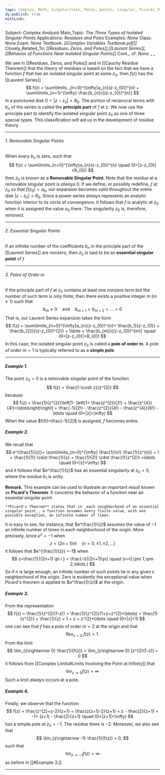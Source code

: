 ```yaml
---
tags: Complex, Math, Singularities, Poles, points, singular, Picards_theorem, theorem, picard, residue
dg-publish: true
mathLink: 
---
```

Subject: _Complex Analysis_
Main\_Topic: _The Three Types of Isolated Singular Points_
Applications: _Residues and Poles_
Examples: _None_
Class: _None_
Exam: _None_
Textbook: _[[Complex Variables Textbook.pdf]]_
Closely\_Related\_To: _[[Residues, Zeros, and Poles]],[[Laurent Series]],[[Behavior of Functions Near Isolated Singular Points]]_
Cont.\_ of: _None_ 
_
_

We see in [[Residues, Zeros, and Poles]] and in [[Cauchy Residue Theorem]] that the theory of residues is based on the fact that we have a function $f$ that has an isolated singular point at some $z_{0}$, then $f(z)$ has the [[Laurent Series]]
$$
f(z) = \sum\limits _{n=0}^{\infty}a_{n}(z-z_{0})^{n} + \sum\limits_{n=1}^{\infty} \frac{b_{n}}{(z-z_{0})^{n}}
$$
in a punctured disk $0<|z-z_{0}|<R_{0}$. The portion of reciprocal terms with $b_{n}$ of the series is called the **principle part** of $f$ at $z$. We now use the principle part to identify the isolated singular point $z_{0}$ as one of three special types. This classification will aid us in the development of residue theory.

---
###### 1. Removable Singular Points
When every $b_{n}$ is zero, such that
$$
f(z) = \sum\limits_{n=0}^{\infty}a_{n}(z-z_{0})^{n} \quad (0<|z-z_{0}|<R_{0})
$$
then $z_{0}$ is known as a **Removable Singular Point**. Note that the residue at a removable singular point is _always_ $0$. If we define, or possibly redefine, $f$ at $z_{0}$ so that $f(z_{0})=a_{0}$, our expansion becomes valid throughout the entire disk $|z-z_{0}|<R_{0}$. Since a power series always represents an analytic function interior to its circle of convergence, it follows that $f$ is analytic at $z_{0}$ when it is assigned the value $a_{0}$ there. The singularity $z_{0}$ is, therefore, _removed_. 

---
###### 2. Essential Singular Points
If an infinite number of the coefficients $b_{n}$ in the principle part of the [[Laurent Series]] are nonzero, then $z_{0}$ is said to be an **essential singular point** of $f$

---
###### 3. Poles of Order m
If the principle part of $f$ at $z_{0}$ contains at least one nonzero term but the number of such term is only finite, then there exists a positive integer $m \ (m \geq 1)$ such that 
$$
b_{m}\neq 0 \quad \text{and} \quad b_{m+1}=b_{m+2}=\ldots=0
$$
That is, our Laurent Series expansion takes the form
$$
f(z) = \sum\limits_{n=0}^{\infty}a_{n}(z-z_{0})^{n}+ \frac{b_1}{z-z_{0}} + \frac{b_{2}}{(z-z_{0})^{2}} + \ldots + \frac{b_{m}}{(z-z_{0})^{m}} \quad (0<|z-z_{0}|<R_{0})
$$
In this case, the isolated singular point $z_{0}$ is called a **pole of order m**. A pole of order $m=1$ is typically referred to as a **simple pole**. 

---
##### Example 1.
The point $z_{0}=0$ is a removable singular point of the function 
$$
f(z) = \frac{1-\cosh z}{z^{2}}
$$
because 
$$
f(z) = \frac{1}{z^{2}}\left[1- \left(1+ \frac{z^{2}}{2!} + \frac{z^{4}}{4!}+\ldots\right)\right] = \frac{-1}{2!} - \frac{z^{2}}{4!} - \frac{z^{4}}{6!} -\ldots \quad (0<|z|<\infty)
$$
When the value $f(0)=\frac{-1}{2}$ is assigned, $f$ becomes entire. 


##### Example 2. 
We recall that 
$$
e^{\frac{1}{z}}= \sum\limits_{n=0}^{\infty} \frac{1}{n!} \frac{1}{z^{n}} = 1 + \frac{1}{1!} \cdot \frac{1}{z} + \frac{1}{2!} \cdot \frac{1}{z^{2}} +\ldots \quad (0<|z|<\infty) 
$$
and it follows that $e^\frac{1}{z}$ has an essential singularity at $z_{0}=0$, where the residue $b_{1}$ is unity. 

**Remark.**  This example can be used to illustrate an important result known as **Picard's Theorem**. It concerns the behavior of a function near an essential singular point.

```ad-Definition
**Picard's Theorem** states that in _each neighborhood of an essential singular point_, a function assumes every finite value, with one possible exception, an infinite number of times.
```

It is easy to see, for instance, that $e^\frac{1}{z}$ assumes the value of $-1$ an infinite number of times in each neighborhood of the origin. More precisely, since $e^{z}=-1$ when 
$$
z=(2n+1)\pi i \quad (n=0,\pm 1,\pm 2, \ldots)
$$
it follows that $e^{\frac{1}{z}} =-1$ when 
$$
z=\frac{1}{(2n+1) \pi i } = \frac{-i}{(2n+1)\pi} \quad (n=0,\pm 1,\pm 2,\ldots,)
$$
So if $n$ is large enough, an infinite number of such points lie in any given $\epsilon$ neighborhood of the origin. Zero is evidently the exceptional value when Picard's theorem is applied to $e^\frac{1}{z}$ at the origin. 

##### Example 3.
From the representation 
$$
f(z) = \frac{1}{z^{2}(1-z)} = \frac{1}{z^{2}}(1+z+z^{2}+\ldots) = \frac{1}{z^{2}} + \frac{1}{z} + 1 + z + z^{2}+\ldots \quad (0<|z|<1)
$$
one can see that $f$ has a pole of order $m=2$ at the origin and that 
$$
Res_{z=0} \ f(z) = 1.
$$
From the limit 
$$
\lim_{z\rightarrow 0} \frac{1}{f(z)} = \lim_{z\rightarrow 0} [z^{2}(1-z)] = 0
$$
it follows from [[Complex Limits#Limits Involving the Point at Infinity]] that
$$
\lim_{z \rightarrow 0} f(z) = \infty 
$$
Such a limit _always_ occurs at a pole. 

##### Example 4. 
Finally, we observe that the function
$$
f(z) = \frac{z^{2}+z-2}{z+1} = \frac{z(z+1)-2}{z+1} = z - \frac{2}{z+1} = -1+ (z+1) - \frac{2}{z+1} \quad (0<|z+1|<\infty)
$$
has a simple pole at $z_{0}=-1$. The residue there is $-2$. Moreover, we also see that 
$$
\lim_{z\rightarrow -1} \frac{1}{f(z)} = 0,
$$
such that
$$
\lim_{z\rightarrow -1} f(z) = \infty
$$
as before in [[#Example 3.]]

---

